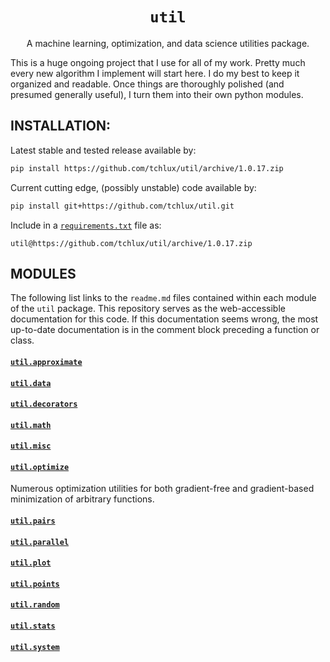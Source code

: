 <p align="center">
  <h1 align="center"><code>util</code></h1>
</p>

<p align="center">
A machine learning, optimization, and data science utilities
package.
</p>

This is a huge ongoing project that I use for all of my work. Pretty much every new algorithm I implement will start here. I do my best to keep it organized and readable. Once things are thoroughly polished (and presumed generally useful), I turn them into their own python
modules.

## INSTALLATION:

  Latest stable and tested release available by:

```bash
pip install https://github.com/tchlux/util/archive/1.0.17.zip
```

  Current cutting edge, (possibly unstable) code available by:

```bash
pip install git+https://github.com/tchlux/util.git
```

  Include in a [`requirements.txt`](https://pip.pypa.io/en/stable/user_guide/#requirements-files) file as:

```
util@https://github.com/tchlux/util/archive/1.0.17.zip
```

## MODULES

The following list links to the `readme.md` files contained within each module of the `util` package. This repository serves as the web-accessible documentation for this code. If this documentation seems wrong, the most up-to-date documentation is in the comment block preceding a function or class.

#### [`util.approximate`](util/approximate#user-content-utilapproximate)

#### [`util.data`](util/data#user-content-utildata)

#### [`util.decorators`](util/decorators#user-content-utildecorators)

#### [`util.math`](util/math#user-content-utilmath)

#### [`util.misc`](util/misc#user-content-utilmisc)

#### [`util.optimize`](util/optimize#user-content-utiloptimize)

Numerous optimization utilities for both gradient-free and gradient-based minimization of arbitrary functions.

#### [`util.pairs`](util/pairs#user-content-utilpairs)

#### [`util.parallel`](util/parallel#user-content-utilparallel)

#### [`util.plot`](util/plot#user-content-utilplot)

#### [`util.points`](util/points#user-content-utilpoints)

#### [`util.random`](util/random#user-content-utilrandom)

#### [`util.stats`](util/stats#user-content-utilstats)

#### [`util.system`](util/system#user-content-utilsystem)

